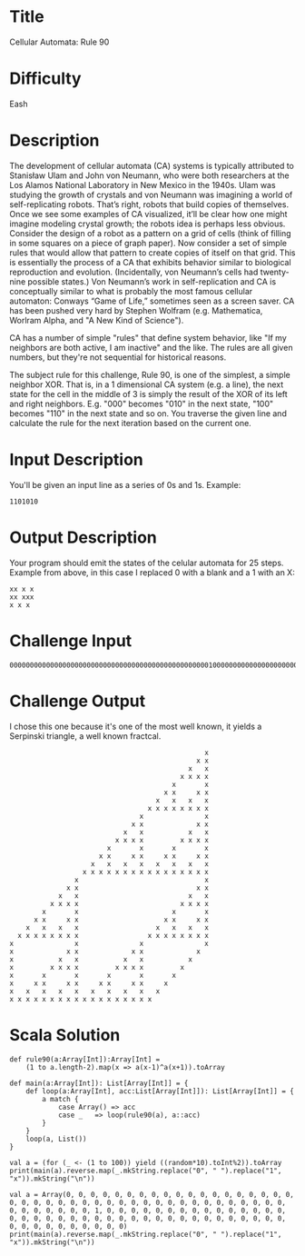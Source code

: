 # Title

Cellular Automata: Rule 90

# Difficulty

Eash

# Description

The development of cellular automata (CA) systems is typically attributed to Stanisław Ulam and John von Neumann, who were both researchers at the Los Alamos National Laboratory in New Mexico in the 1940s. Ulam was studying the growth of crystals and von Neumann was imagining a world of self-replicating robots. That’s right, robots that build copies of themselves. Once we see some examples of CA visualized, it’ll be clear how one might imagine modeling crystal growth; the robots idea is perhaps less obvious. Consider the design of a robot as a pattern on a grid of cells (think of filling in some squares on a piece of graph paper). Now consider a set of simple rules that would allow that pattern to create copies of itself on that grid. This is essentially the process of a CA that exhibits behavior similar to biological reproduction and evolution. (Incidentally, von Neumann’s cells had twenty-nine possible states.) Von Neumann’s work in self-replication and CA is conceptually similar to what is probably the most famous cellular automaton: Conways “Game of Life,” sometimes seen as a screen saver. CA has been pushed very hard by Stephen Wolfram (e.g. Mathematica, Worlram Alpha, and "A New Kind of Science"). 

CA has a number of simple "rules" that define system behavior, like "If my neighbors are both active, I am inactive" and the like. The rules are all given numbers, but they're not sequential for historical reasons. 

The subject rule for this challenge, Rule 90, is one of the simplest, a simple neighbor XOR. That is, in a 1 dimensional CA system (e.g. a line), the next state for the cell in the middle of 3 is simply the result of the XOR of its left and right neighbors. E.g. "000" becomes "010" in the next state, "100" becomes "110" in the next state and so on. You traverse the given line and calculate the rule for the next iteration based on the current one. 

# Input Description

You'll be given an input line as a series of 0s and 1s. Example:

	1101010

# Output Description

Your program should emit the states of the celular automata for 25 steps. Example from above, in this case I replaced 0 with a blank and a 1 with an X:

	xx x x
	xx xxx 
	x x x
   
# Challenge Input

	00000000000000000000000000000000000000000000000001000000000000000000000000000000000000000000000000

# Challenge Output

I chose this one because it's one of the most well known, it yields a Serpinski triangle, a well known fractcal. 

                                                    x                                                
                                                  x x                                              
                                                x   x                                            
                                              x x x x                                          
                                            x       x                                        
                                          x x     x x                                      
                                        x   x   x   x                                    
                                      x x x x x x x x                                  
                                    x               x                                
                                  x x             x x                              
                                x   x           x   x                            
                              x x x x         x x x x                          
                            x       x       x       x                        
                          x x     x x     x x     x x                      
                        x   x   x   x   x   x   x   x                    
                      x x x x x x x x x x x x x x x x                  
                    x                               x                
                  x x                             x x              
                x   x                           x   x            
              x x x x                         x x x x          
            x       x                       x       x        
          x x     x x                     x x     x x      
        x   x   x   x                   x   x   x   x    
      x x x x x x x x                 x x x x x x x x  
    x               x               x               x
    x             x x             x x             x
    x           x   x           x   x           x
    x         x x x x         x x x x         x
    x       x       x       x       x       x
    x     x x     x x     x x     x x     x
    x   x   x   x   x   x   x   x   x   x
    x x x x x x x x x x x x x x x x x x

# Scala Solution

	def rule90(a:Array[Int]):Array[Int] = 
		(1 to a.length-2).map(x => a(x-1)^a(x+1)).toArray

	def main(a:Array[Int]): List[Array[Int]] = {
		def loop(a:Array[Int], acc:List[Array[Int]]): List[Array[Int]] = {
			a match {
				case Array() => acc
				case _   => loop(rule90(a), a::acc)
			}
		}
		loop(a, List())
	}

	val a = (for (_ <- (1 to 100)) yield ((random*10).toInt%2)).toArray
	print(main(a).reverse.map(_.mkString.replace("0", " ").replace("1", "x")).mkString("\n"))

	val a = Array(0, 0, 0, 0, 0, 0, 0, 0, 0, 0, 0, 0, 0, 0, 0, 0, 0, 0, 0, 0, 0, 0, 0, 0, 0, 0, 0, 0, 0, 0, 0, 0, 0, 0, 0, 0, 0, 0, 0, 0, 0, 0, 0, 0, 0, 0, 0, 0, 0, 1, 0, 0, 0, 0, 0, 0, 0, 0, 0, 0, 0, 0, 0, 0, 0, 0, 0, 0, 0, 0, 0, 0, 0, 0, 0, 0, 0, 0, 0, 0, 0, 0, 0, 0, 0, 0, 0, 0, 0, 0, 0, 0, 0, 0, 0, 0, 0, 0)
	print(main(a).reverse.map(_.mkString.replace("0", " ").replace("1", "x")).mkString("\n"))
